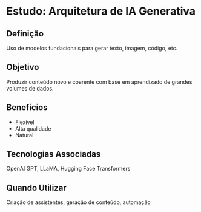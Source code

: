 # Estudo: Arquitetura de IA Generativa

## Definição
Uso de modelos fundacionais para gerar texto, imagem, código, etc.

## Objetivo
Produzir conteúdo novo e coerente com base em aprendizado de grandes volumes de dados.

## Benefícios
- Flexível
- Alta qualidade
- Natural

## Tecnologias Associadas
OpenAI GPT, LLaMA, Hugging Face Transformers

## Quando Utilizar
Criação de assistentes, geração de conteúdo, automação
